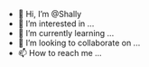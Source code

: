 - 👋 Hi, I’m @Shally
- 👀 I’m interested in ...
- 🌱 I’m currently learning ...
- 💞️ I’m looking to collaborate on ...
- 📫 How to reach me ...

<!---
Shally/Shally is a ✨ special ✨ repository because its `README.md` (this file) appears on your GitHub profile.
You can click the Preview link to take a look at your changes.
--->
